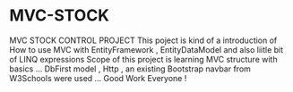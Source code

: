 # MVC-STOCK
MVC STOCK CONTROL PROJECT
This poject is kind of a introduction of How to use MVC with EntityFramework , EntityDataModel and also liitle bit of LINQ expressions 
Scope of this project is learning MVC structure with basics ...
DbFirst model , Http , an existing Bootstrap navbar from W3Schools were used ...
Good Work Everyone !
